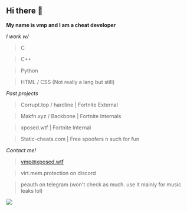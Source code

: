 ## Hi there 👋

**My name is vmp and I am a cheat developer**

*I work w/*

> C

> C++

> Python

> HTML / CSS (Not really a lang but still)

*Past projects*

> Corrupt.top / hardline | Fortnite External

> Makfn.xyz / Backbone | Fortnite Internals

> xposed.wtf | Fortnite Internal

> Static-cheats.com | Free spoofers n such for fun

*Contact me!*

> vmp@xposed.wtf

> virt.mem.protection on discord

> peauth on telegram (won't check as much. use it mainly for music leaks lol)

<img src="https://counter.lunoxia.net/get/@vmpprotect?theme=asoul"></img>
